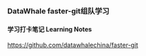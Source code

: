 ### DataWhale faster-git组队学习

#### 学习打卡笔记 Learning Notes

https://github.com/datawhalechina/faster-git
